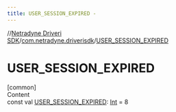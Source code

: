 ```yaml
---
title: USER_SESSION_EXPIRED -
---
```

//[Netradyne Driveri SDK](../index.md)/[com.netradyne.driverisdk](index.md)/[USER_SESSION_EXPIRED](-u-s-e-r_-s-e-s-s-i-o-n_-e-x-p-i-r-e-d.md)



# USER_SESSION_EXPIRED  
[common]  
Content  
const val [USER_SESSION_EXPIRED](-u-s-e-r_-s-e-s-s-i-o-n_-e-x-p-i-r-e-d.md): [Int](https://kotlinlang.org/api/latest/jvm/stdlib/kotlin/-int/index.html) = 8  



